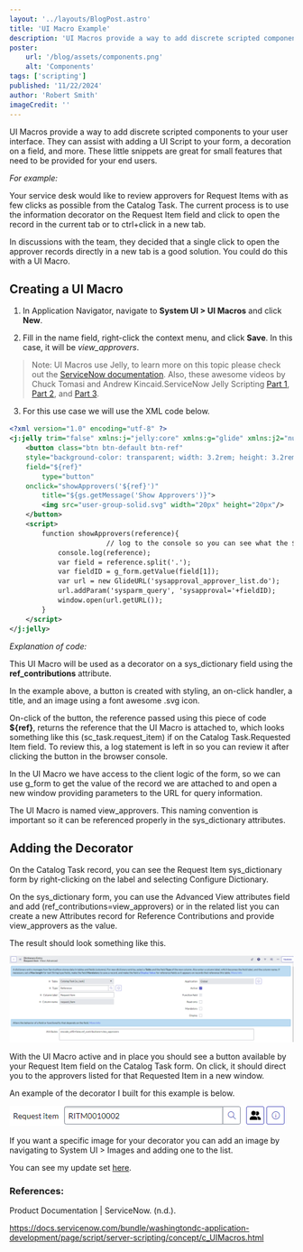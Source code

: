 ```yaml
---
layout: '../layouts/BlogPost.astro'
title: 'UI Macro Example'
description: 'UI Macros provide a way to add discrete scripted components to your user interface. They can assist with adding a UI Script to your form, a decoration on a field, and more'
poster: 
    url: '/blog/assets/components.png'
    alt: 'Components'
tags: ['scripting']
published: '11/22/2024'
author: 'Robert Smith'
imageCredit: ''
---
```


UI Macros provide a way to add discrete scripted components to your user interface. They can assist with adding a UI Script to your form, a decoration on a field, and more. These little snippets are great for small features that need to be provided for your end users.

_For example:_

Your service desk would like to review approvers for Request Items with as few clicks as possible from the Catalog Task. The current process is to use the information decorator on the Request Item field and click to open the record in the current tab or to ctrl+click in a new tab.

In discussions with the team, they decided that a single click to open the approver records directly in a new tab is a good solution. You could do this with a UI Macro.

## Creating a UI Macro

1. In Application Navigator, navigate to **System UI > UI Macros** and click **New**. 

2. Fill in the name field, right-click the context menu, and click **Save**.  In this case, it will be _view_approvers_.

> Note: UI Macros use Jelly, to learn more on this topic please check out the [ServiceNow documentation](https://www.servicenow.com/docs/bundle/utah-application-development/page/script/general-scripting/reference/r_JellyTags.html). Also, these awesome videos by Chuck Tomasi and Andrew Kincaid.ServiceNow Jelly Scripting [Part 1](https://www.youtube.com/watch?v=_MhWugMQegs&list=PLCOmiTb5WX3ouggdJ4ty2dVUSrki9uYr1), [Part 2](https://www.youtube.com/watch?v=Td7t_tiehzY&list=PLCOmiTb5WX3ouggdJ4ty2dVUSrki9uYr1), and [Part 3](https://www.youtube.com/watch?v=gPy5xkks0tA&list=PLCOmiTb5WX3ouggdJ4ty2dVUSrki9uYr1).

3. For this use case we will use the XML code below.
```xml
<?xml version="1.0" encoding="utf-8" ?>
<j:jelly trim="false" xmlns:j="jelly:core" xmlns:g="glide" xmlns:j2="null" xmlns:g2="null">
	<button class="btn btn-default btn-ref" 
	style="background-color: transparent; width: 3.2rem; height: 3.2rem; border: 1px solid rgb(79,82,189)"
	field="${ref}"
        type="button"
	onclick="showApprovers('${ref}')"
        title="${gs.getMessage('Show Approvers')}">
		<img src="user-group-solid.svg" width="20px" height="20px"/>
	</button>
	<script>
		function showApprovers(reference){
                        // log to the console so you can see what the ${ref} is. 
			console.log(reference); 
			var field = reference.split('.');
			var fieldID = g_form.getValue(field[1]);
			var url = new GlideURL('sysapproval_approver_list.do');
			url.addParam('sysparm_query', 'sysapproval='+fieldID);
			window.open(url.getURL());
		}
	</script>
</j:jelly>
```

_Explanation of code:_

This UI Macro will be used as a decorator on a sys_dictionary field using the **ref_contributions** attribute.

In the example above, a button is created with styling, an on-click handler, a title, and an image using a font awesome .svg icon.

On-click of the button, the reference passed using this piece of code **${ref}**, returns the reference that the UI Macro is attached to, which looks something like this (sc_task.request_item) if on the Catalog Task.Requested Item field. To review this, a log statement is left in so you can review it after clicking the button in the browser console.

In the UI Macro we have access to the client logic of the form, so we can use g_form to get the value of the record we are attached to and open a new window providing parameters to the URL for query information.

The UI Macro is named view_approvers. This naming convention is important so it can be referenced properly in the sys_dictionary attributes.

## Adding the Decorator

 On the Catalog Task record, you can see the Request Item sys_dictionary form by right-clicking on the label and selecting Configure Dictionary.

On the sys_dictionary form, you can use the Advanced View attributes field and add (ref_contributions=view_approvers) or in the related list you can create a new Attributes record for Reference Contributions and provide view_approvers as the value.

The result should look something like this.

![Dictionary Entry Example](../assets/ui_macro_example/ref_contributions_view_approvers-1024x310.png)

With the UI Macro active and in place you should see a button available by your Request Item field on the Catalog Task form. On click, it should direct you to the approvers listed for that Requested Item in a new window.

An example of the decorator I built for this example is below.

![View Approvers Decorator Example](../assets/ui_macro_example/view_approvers_decorator_example.png)

If you want a specific image for your decorator you can add an image by navigating to System UI > Images and adding one to the list.

You can see my update set [here](../assets/ui_macro_example/UI%20Macro%20view_approvers.xml).

### References:

Product Documentation | ServiceNow. (n.d.).

https://docs.servicenow.com/bundle/washingtondc-application-development/page/script/server-scripting/concept/c_UIMacros.html
